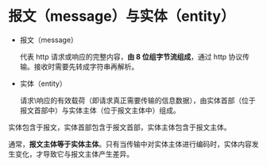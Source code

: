 # 报文（message）与实体（entity）

- 报文（message）

  代表 http 请求或响应的完整内容，**由 8 位组字节流组成**，通过 http 协议传输。接收时需要先转成字符串再解析。

- 实体（entity）

  请求\响应的有效载荷（即请求真正需要传输的信息数据），由实体首部（位于报文首部中）与实体主体（位于报文主体中）组成。

实体包含于报文，实体首部包含于报文首部，实体主体包含于报文主体。

通常，**报文主体等于实体主体**。只有当传输中对实体主体进行编码时，实体内容发生变化，才导致它与报文主体产生差异。
